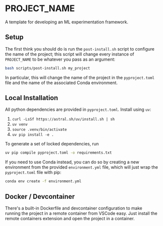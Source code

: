 # PROJECT_NAME

A template for developing an ML experimentation framework.

## Setup

The first think you should do is run the `post-install.sh` script to configure the name
of the project; this script will change every instance of `PROJECT_NAME` to be
whatever you pass as an argument:

```bash
bash scripts/post-install.sh my_project
```

In particular, this will change the name of the project in the `pyproject.toml` file and
the name of the associated Conda environment.

## Local Installation

All python dependencies are provided in `pyproject.toml`. Install using `uv`:

1. `curl -LsSf https://astral.sh/uv/install.sh | sh`
2. `uv venv`
3. `source .venv/bin/activate`
4. `uv pip install -e .`

To generate a set of locked dependencies, run

```bash
uv pip compile pyproject.toml -o requirements.txt
```

If you need to use Conda instead, you can do so by creating a new environment from
the provided `environment.yml` file, which will just wrap the `pyproject.toml` file with
pip:

```bash
conda env create -f environment.yml
```


## Docker / Devcontainer

There's a built-in Dockerfile and devcontainer configuration to make running
the project in a remote container from VSCode easy. Just install the remote containers
extension and open the project in a container.
